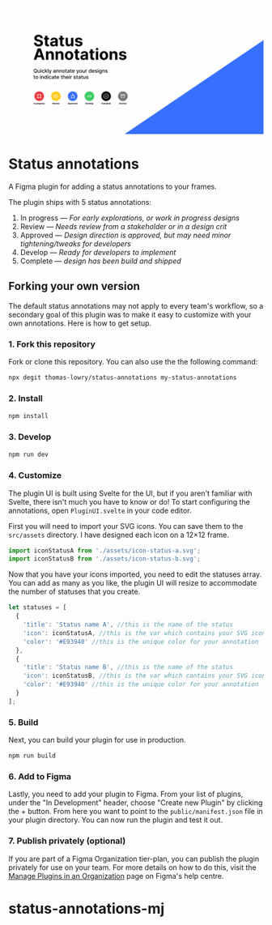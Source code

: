 ![Status Annotations Promo Image](/promo/github.png?raw=true "Status Annotations promo")

# Status annotations
A Figma plugin for adding a status annotations to your frames.

The plugin ships with 5 status annotations:
1. In progress — _For early explorations, or work in progress designs_
2. Review — _Needs review from a stakeholder or in a design crit_
3. Approved — _Design direction is approved, but may need minor tightening/tweaks for developers_
4. Develop — _Ready for developers to implement_
5. Complete — _design has been build and shipped_

## Forking your own version
The default status annotations may not apply to every team's workflow, so a secondary goal of this plugin was to make it easy to customize with your own annotations. Here is how to get setup.

### 1. Fork this repository 
Fork or clone this repository. You can also use the the following command:
```bash
npx degit thomas-lowry/status-annotations my-status-annotations
```

### 2. Install
```bash
npm install
```

### 3. Develop
```bash
npm run dev
```

### 4. Customize
The plugin UI is built using Svelte for the UI, but if you aren't familiar with Svelte, there isn't much you have to know or do! To start configuring the annotations, open `PluginUI.svelte` in your code editor.

First you will need to import your SVG icons. You can save them to the `src/assets` directory. I have designed each icon on a 12×12 frame.
```Javascript
import iconStatusA from './assets/icon-status-a.svg';
import iconStatusB from './assets/icon-status-b.svg';
```

Now that you have your icons imported, you need to edit the statuses array. You can add as many as you like, the plugin UI will resize to accommodate the number of statuses that you create. 
```Javascript
let statuses = [
  {
    'title': 'Status name A', //this is the name of the status
    'icon': iconStatusA, //this is the var which contains your SVG icon above
    'color': '#E93940' //this is the unique color for your annotation
  },
  {
    'title': 'Status name B', //this is the name of the status
    'icon': iconStatusB, //this is the var which contains your SVG icon above
    'color': '#E93940' //this is the unique color for your annotation
  }
];
```

### 5. Build
Next, you can build your plugin for use in production.
```bash
npm run build
```

### 6. Add to Figma
Lastly, you need to add your plugin to Figma. From your list of plugins, under the "In Development" header, choose "Create new Plugin" by clicking the + button. From here you want to point to the `public/manifest.json` file in your plugin directory. You can now run the plugin and test it out.

### 7. Publish privately (optional)
If you are part of a Figma Organization tier-plan, you can publish the plugin privately for use on your team. For more details on how to do this, visit the [Manage Plugins in an Organization](https://help.figma.com/hc/en-us/articles/360039958894-Manage-Plugins-in-an-Organization) page on Figma's help centre.
# status-annotations-mj
